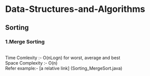 # Data-Structures-and-Algorithms

## Sorting

### 1.Merge Sorting
<br>Time Comlexity :- O(nLogn) for  worst, average and best
<br>Space Complexity :- O(n)
<br>Refer example:- [a relative link] (Sorting_MergeSort.java) 

